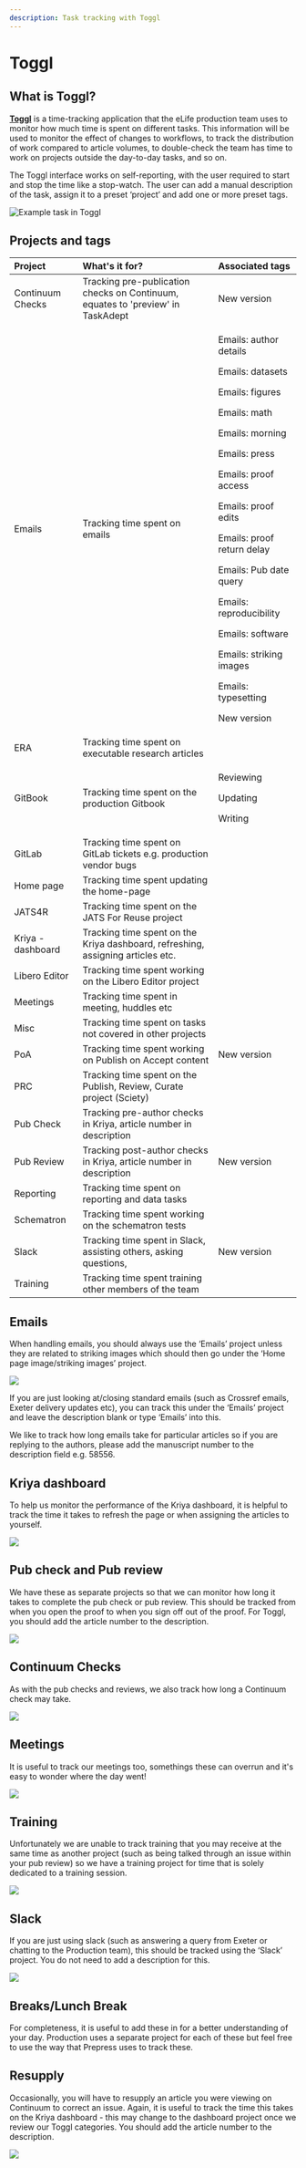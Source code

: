 ```yaml
---
description: Task tracking with Toggl
---
```


# Toggl

## What is Toggl?

[**Toggl**](https://toggl.com/) is a time-tracking application that the eLife production team uses to monitor how much time is spent on different tasks. This information will be used to monitor the effect of changes to workflows, to track the distribution of work compared to article volumes, to double-check the team has time to work on projects outside the day-to-day tasks, and so on.

The Toggl interface works on self-reporting, with the user required to start and stop the time like a stop-watch. The user can add a manual description of the task, assign it to a preset ‘project’ and add one or more preset tags.

![Example task in Toggl](../.gitbook/assets/screen-shot-2021-02-23-at-15.15.36.png)



## Projects and tags

<table>
  <thead>
    <tr>
      <th style="text-align:left">Project</th>
      <th style="text-align:left">What&apos;s it for?</th>
      <th style="text-align:left">Associated tags</th>
    </tr>
  </thead>
  <tbody>
    <tr>
      <td style="text-align:left">Continuum Checks</td>
      <td style="text-align:left">Tracking pre-publication checks on Continuum, equates to &apos;preview&apos;
        in TaskAdept</td>
      <td style="text-align:left">New version</td>
    </tr>
    <tr>
      <td style="text-align:left">Emails</td>
      <td style="text-align:left">Tracking time spent on emails</td>
      <td style="text-align:left">
        <p>Emails: author details</p>
        <p>Emails: datasets</p>
        <p>Emails: figures</p>
        <p>Emails: math</p>
        <p>Emails: morning</p>
        <p>Emails: press</p>
        <p>Emails: proof access</p>
        <p>Emails: proof edits</p>
        <p>Emails: proof return delay</p>
        <p>Emails: Pub date query</p>
        <p>Emails: reproducibility</p>
        <p>Emails: software</p>
        <p>Emails: striking images</p>
        <p>Emails: typesetting</p>
        <p>New version</p>
      </td>
    </tr>
    <tr>
      <td style="text-align:left">ERA</td>
      <td style="text-align:left">Tracking time spent on executable research articles</td>
      <td style="text-align:left"></td>
    </tr>
    <tr>
      <td style="text-align:left">GitBook</td>
      <td style="text-align:left">Tracking time spent on the production Gitbook</td>
      <td style="text-align:left">
        <p>Reviewing</p>
        <p>Updating</p>
        <p>Writing</p>
      </td>
    </tr>
    <tr>
      <td style="text-align:left">GitLab</td>
      <td style="text-align:left">Tracking time spent on GitLab tickets e.g. production vendor bugs</td>
      <td
      style="text-align:left"></td>
    </tr>
    <tr>
      <td style="text-align:left">Home page</td>
      <td style="text-align:left">Tracking time spent updating the home-page</td>
      <td style="text-align:left"></td>
    </tr>
    <tr>
      <td style="text-align:left">JATS4R</td>
      <td style="text-align:left">Tracking time spent on the JATS For Reuse project</td>
      <td style="text-align:left"></td>
    </tr>
    <tr>
      <td style="text-align:left">Kriya - dashboard</td>
      <td style="text-align:left">Tracking time spent on the Kriya dashboard, refreshing, assigning articles
        etc.</td>
      <td style="text-align:left"></td>
    </tr>
    <tr>
      <td style="text-align:left">Libero Editor</td>
      <td style="text-align:left">Tracking time spent working on the Libero Editor project</td>
      <td style="text-align:left"></td>
    </tr>
    <tr>
      <td style="text-align:left">Meetings</td>
      <td style="text-align:left">Tracking time spent in meeting, huddles etc</td>
      <td style="text-align:left"></td>
    </tr>
    <tr>
      <td style="text-align:left">Misc</td>
      <td style="text-align:left">Tracking time spent on tasks not covered in other projects</td>
      <td style="text-align:left"></td>
    </tr>
    <tr>
      <td style="text-align:left">PoA</td>
      <td style="text-align:left">Tracking time spent working on Publish on Accept content</td>
      <td style="text-align:left">New version</td>
    </tr>
    <tr>
      <td style="text-align:left">PRC</td>
      <td style="text-align:left">Tracking time spent on the Publish, Review, Curate project (Sciety)</td>
      <td
      style="text-align:left"></td>
    </tr>
    <tr>
      <td style="text-align:left">Pub Check</td>
      <td style="text-align:left">Tracking pre-author checks in Kriya, article number in description</td>
      <td
      style="text-align:left"></td>
    </tr>
    <tr>
      <td style="text-align:left">Pub Review</td>
      <td style="text-align:left">Tracking post-author checks in Kriya, article number in description</td>
      <td
      style="text-align:left">New version</td>
    </tr>
    <tr>
      <td style="text-align:left">Reporting</td>
      <td style="text-align:left">Tracking time spent on reporting and data tasks</td>
      <td style="text-align:left"></td>
    </tr>
    <tr>
      <td style="text-align:left">Schematron</td>
      <td style="text-align:left">Tracking time spent working on the schematron tests</td>
      <td style="text-align:left"></td>
    </tr>
    <tr>
      <td style="text-align:left">Slack</td>
      <td style="text-align:left">Tracking time spent in Slack, assisting others, asking questions,</td>
      <td
      style="text-align:left">New version</td>
    </tr>
    <tr>
      <td style="text-align:left">Training</td>
      <td style="text-align:left">Tracking time spent training other members of the team</td>
      <td style="text-align:left"></td>
    </tr>
  </tbody>
</table>

## **Emails** 

When handling emails, you should always use the ‘Emails’ project unless they are related to striking images which should then go under the ‘Home page image/striking images’ project.

![](../.gitbook/assets/0%20%283%29.png)

If you are just looking at/closing standard emails \(such as Crossref emails, Exeter delivery updates etc\), you can track this under the ‘Emails’ project and leave the description blank or type ‘Emails’ into this.

We like to track how long emails take for particular articles so if you are replying to the authors, please add the manuscript number to the description field e.g. 58556.

## **Kriya dashboard**

To help us monitor the performance of the Kriya dashboard, it is helpful to track the time it takes to refresh the page or when assigning the articles to yourself.

![](../.gitbook/assets/1%20%282%29.png)

## **Pub check and Pub review**

We have these as separate projects so that we can monitor how long it takes to complete the pub check or pub review. This should be tracked from when you open the proof to when you sign off out of the proof. For Toggl, you should add the article number to the description.

![](../.gitbook/assets/2%20%282%29.png)

## **Continuum Checks**

As with the pub checks and reviews, we also track how long a Continuum check may take. 

![](../.gitbook/assets/3%20%282%29.png)

## **Meetings**

It is useful to track our meetings too, somethings these can overrun and it's easy to wonder where the day went!

![](../.gitbook/assets/4%20%282%29.png)

## **Training**

Unfortunately we are unable to track training that you may receive at the same time as another project \(such as being talked through an issue within your pub review\) so we have a training project for time that is solely dedicated to a training session.

![](../.gitbook/assets/5%20%281%29.png)

## **Slack**

If you are just using slack \(such as answering a query from Exeter or chatting to the Production team\), this should be tracked using the ‘Slack’ project. You do not need to add a description for this.

![](../.gitbook/assets/6%20%282%29.png)

## **Breaks/Lunch Break**

For completeness, it is useful to add these in for a better understanding of your day. Production uses a separate project for each of these but feel free to use the way that Prepress uses to track these.

## **Resupply**

Occasionally, you will have to resupply an article you were viewing on Continuum to correct an issue. Again, it is useful to track the time this takes on the Kriya dashboard - this may change to the dashboard project once we review our Toggl categories. You should add the article number to the description.

![](../.gitbook/assets/7%20%281%29.png)

